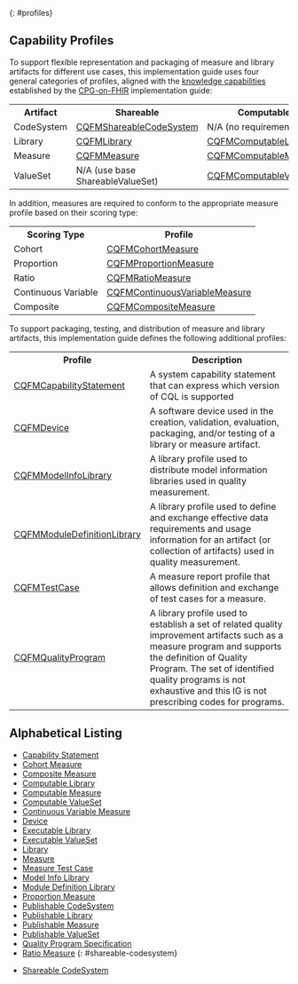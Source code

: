 {: #profiles}

## Capability Profiles

To support flexible representation and packaging of measure and library artifacts for different use cases, this implementation guide uses four general categories of profiles, aligned with the [knowledge capabilities](http://hl7.org/fhir/uv/cpg/CodeSystem-cpg-knowledge-capability.html) established by the [CPG-on-FHIR](http://hl7.org/fhir/uv/cpg) implementation guide:

<table>
  <tr><th>Artifact</th><th>Shareable</th><th>Computable</th><th>Publishable</th><th>Executable</th></tr>
  <tr><td>CodeSystem</td><td><a href="StructureDefinition-shareable-codesystem-cqfm.html">CQFMShareableCodeSystem</a></td><td>N/A (no requirements)</td><td><a href="StructureDefinition-publishable-codesystem-cqfm.html">CQFMPublishableCodeSystem</a></td><td>N/A (no requirements)</td></tr>
  <tr><td>Library</td><td><a href="StructureDefinition-library-cqfm.html">CQFMLibrary</a></td><td><a href="StructureDefinition-computable-library-cqfm.html">CQFMComputableLibrary</a></td><td><a href="StructureDefinition-publishable-library-cqfm.html">CQFMPublishableLibrary</a></td><td><a href="StructureDefinition-executable-library-cqfm.html">CQFMExecutableLibrary</a></td></tr>
  <tr><td>Measure</td><td><a href="StructureDefinition-measure-cqfm.html">CQFMMeasure</a></td><td><a href="StructureDefinition-computable-measure-cqfm.html">CQFMComputableMeasure</a></td><td><a href="StructureDefinition-publishable-measure-cqfm.html">CQFMPublishableMeasure</a></td><td><a href="StructureDefinition-executable-measure-cqfm.html">CQFMExecutableMeasure</a></td></tr>
  <tr><td>ValueSet</td><td>N/A (use base ShareableValueSet)</td><td><a href="StructureDefinition-computable-valueset-cqfm.html">CQFMComputableValueSet</a></td><td><a href="StructureDefinition-publishable-valueset-cqfm.html">CQFMPublishableValueSet</a></td><td><a href="StructureDefinition-executable-valueset-cqfm.html">CQFMExecutableValueSet</a></td></tr>

</table>

In addition, measures are required to conform to the appropriate measure profile based on their scoring type:

<table>
  <tr><th>Scoring Type</th><th>Profile</th></tr>
  <tr><td>Cohort</td><td><a href="StructureDefinition-cohort-measure-cqfm.html">CQFMCohortMeasure</a></td></tr>
  <tr><td>Proportion</td><td><a href="StructureDefinition-proportion-measure-cqfm.html">CQFMProportionMeasure</a></td></tr>
  <tr><td>Ratio</td><td><a href="StructureDefinition-ratio-measure-cqfm.html">CQFMRatioMeasure</a></td></tr>
  <tr><td>Continuous Variable</td><td><a href="StructureDefinition-cv-measure-cqfm.html">CQFMContinuousVariableMeasure</a></td></tr>
  <tr><td>Composite</td><td><a href="StructureDefinition-composite-measure-cqfm.html">CQFMCompositeMeasure</a></td></tr>
</table>

To support packaging, testing, and distribution of measure and library artifacts, this implementation guide defines the following additional profiles:

<table>
  <tr><th>Profile</th><th>Description</th></tr>
  <tr><td><a href="StructureDefinition-capability-statement-cqfm.html">CQFMCapabilityStatement</a></td><td>A system capability statement that can express which version of CQL is supported</td></tr>
  <tr><td><a href="StructureDefinition-device-softwaresystem-cqfm.html">CQFMDevice</a></td><td>A software device used in the creation, validation, evaluation, packaging, and/or testing of a library or measure artifact.</td></tr>
  <tr><td><a href="StructureDefinition-modelinfo-library-cqfm.html">CQFMModelInfoLibrary</a></td><td>A library profile used to distribute model information libraries used in quality measurement.</td></tr>
  <tr><td><a href="StructureDefinition-module-definition-library-cqfm.html">CQFMModuleDefinitionLibrary</a></td><td>A library profile used to define and exchange effective data requirements and usage information for an artifact (or collection of artifacts) used in quality measurement.</td></tr>
  <tr><td><a href="StructureDefinition-test-case-cqfm.html">CQFMTestCase</a></td><td>A measure report profile that allows definition and exchange of test cases for a measure.</td></tr>
  <tr><td><a href="StructureDefinition-quality-program-cqfm.html">CQFMQualityProgram</a></td><td>A library profile used to establish a set of related quality improvement artifacts such as a measure program and supports the definition of Quality Program. The set of identified quality programs is not exhaustive and this IG is not prescribing codes for programs.</td></tr>
</table>

## Alphabetical Listing

- [Capability Statement](StructureDefinition-capability-statement-cqfm.html)
- [Cohort Measure](StructureDefinition-cohort-measure-cqfm.html)
- [Composite Measure](StructureDefinition-composite-measure-cqfm.html)
- [Computable Library](StructureDefinition-computable-library-cqfm.html)
- [Computable Measure](StructureDefinition-computable-measure-cqfm.html)
- [Computable ValueSet](StructureDefinition-computable-valueset-cqfm.html)
- [Continuous Variable Measure](StructureDefinition-cv-measure-cqfm.html)
- [Device](StructureDefinition-device-softwaresystem-cqfm.html)
- [Executable Library](StructureDefinition-executable-library-cqfm.html)
- [Executable ValueSet](StructureDefinition-executable-valueset-cqfm.html)
- [Library](StructureDefinition-library-cqfm.html)
- [Measure](StructureDefinition-measure-cqfm.html)
- [Measure Test Case](StructureDefinition-test-case-cqfm.html)
- [Model Info Library](StructureDefinition-modelinfo-library-cqfm.html)
- [Module Definition Library](StructureDefinition-module-definition-library-cqfm.html)
- [Proportion Measure](StructureDefinition-proportion-measure-cqfm.html)
- [Publishable CodeSystem](StructureDefinition-publishable-codesystem-cqfm.html)
- [Publishable Library](StructureDefinition-publishable-library-cqfm.html)
- [Publishable Measure](StructureDefinition-publishable-measure-cqfm.html)
- [Publishable ValueSet](StructureDefinition-publishable-valueset-cqfm.html)
- [Quality Program Specification](StructureDefinition-quality-program-cqfm.html)
- [Ratio Measure](StructureDefinition-ratio-measure-cqfm.html)
  {: #shareable-codesystem}
<div class="new-content" markdown="1">

- [Shareable CodeSystem](StructureDefinition-shareable-codesystem-cqfm.html)

</div>
